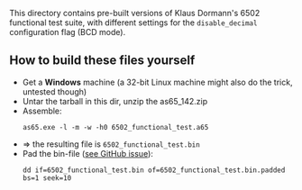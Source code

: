 This directory contains pre-built versions of Klaus Dormann's 6502 functional test suite,
with different settings for the `disable_decimal` configuration flag (BCD mode).

## How to build these files yourself

* Get a **Windows** machine (a 32-bit Linux machine might also do the trick, untested though)
* Untar the tarball in this dir, unzip the as65_142.zip
* Assemble:
    ```
    as65.exe -l -m -w -h0 6502_functional_test.a65
    ```
* => the resulting file is `6502_functional_test.bin`
* Pad the bin-file ([see GitHub issue](https://github.com/Klaus2m5/6502_65C02_functional_tests/issues/11)):
  ```
  dd if=6502_functional_test.bin of=6502_functional_test.bin.padded bs=1 seek=10
  ```

